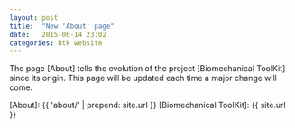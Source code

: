 ```yaml
---
layout: post
title:  "New 'About' page"
date:   2015-06-14 23:02
categories: btk website
---
```

The page [About] tells the evolution of the project [Biomechanical ToolKit] since its origin. This page will be updated each time a major change will come.

[About]: {{ 'about/' | prepend: site.url }}
[Biomechanical ToolKit]: {{ site.url }}
